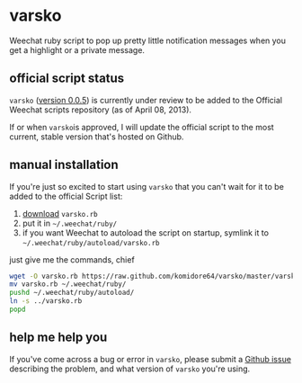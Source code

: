 # varsko

Weechat ruby script to pop up pretty little notification messages when you get a highlight or a private message.

## official script status

```varsko``` ([version 0.0.5](https://github.com/komidore64/varsko/blob/v0.0.5/varsko.rb)) is currently under review to be added to the Official Weechat scripts repository (as of April 08, 2013).

If or when ```varsko```is approved, I will update the official script to the most current, stable version that's hosted on Github.

## manual installation

If you're just so excited to start using ```varsko``` that you can't wait for it to be added to the official Script list:

1. [download](https://raw.github.com/komidore64/varsko/master/varsko.rb) ```varsko.rb```
2. put it in ```~/.weechat/ruby/```
3. if you want Weechat to autoload the script on startup, symlink it to ```~/.weechat/ruby/autoload/varsko.rb```

just give me the commands, chief

```bash
wget -O varsko.rb https://raw.github.com/komidore64/varsko/master/varsko.rb
mv varsko.rb ~/.weechat/ruby/
pushd ~/.weechat/ruby/autoload/
ln -s ../varsko.rb
popd
```

## help me help you

If you've come across a bug or error in ```varsko```, please submit a [Github issue](https://github.com/komidore64/varsko/issues) describing the problem, and what version of ```varsko``` you're using.

